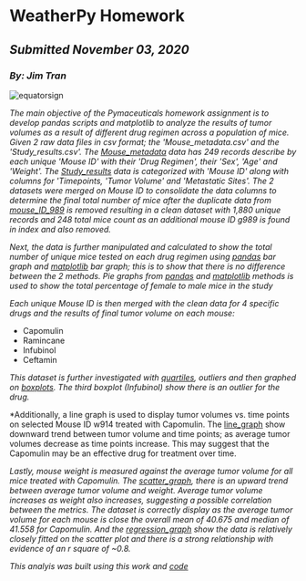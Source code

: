 # WeatherPy Homework
## _Submitted November 03, 2020_
### _By: Jim Tran_

![equatorsign](/..Images/equatorsign.png)

*The main objective of the Pymaceuticals homework assignment is to develop pandas scripts and matplotlib to analyze the results of tumor volumes as a result of different drug regimen across a population of mice. Given 2 raw data files in csv format; the 'Mouse_metadata.csv' and the 'Study_results.csv'.  The [Mouse_metadata](Images/MouseMetadata.png) data has 249 records describe by each unique 'Mouse ID' with their 'Drug Regimen', their 'Sex', 'Age' and 'Weight'. The [Study_results](Images/StudyResults.png) data is categorized with 'Mouse ID' along with columns for 'Timepoints, 'Tumor Volume' and 'Metastatic Sites'.  The 2 datasets were merged on Mouse ID to consolidate the data columns to determine the final total number of mice after the duplicate data from [mouse_ID_989](Images/DuplicatedMouseData.png) is removed resulting in a clean dataset with 1,880 unique records and 248 total mice count as an additional mouse ID g989 is found in index and also removed.*

*Next, the data is further manipulated and calculated to show the total number of unique mice tested on each drug regimen using [pandas](Images/PandasBarGraph.png) bar graph and [matplotlib](Images/MatplotlibBarGraph.png) bar graph; this is to show that there is no difference between the 2 methods.  Pie graphs from [pandas](Images/PandasPieGraph.png) and [matplotlib](Images/MatplotlibPieGraph.png) methods is used to show the total percentage of female to male mice in the study*

*Each unique Mouse ID is then merged with the clean data for 4 specific drugs and the results of final tumor volume on each mouse:* 
  * Capomulin
  * Ramincane
  * Infubinol
  * Ceftamin
  
*This dataset is further investigated with [quartiles](Images/Quartiles.png), outliers and then graphed on [boxplots](Images/Boxplots.png).  The third boxplot (Infubinol) show there is an outlier for the drug.*

*Additionally, a line graph is used to display tumor volumes vs. time points on selected Mouse ID w914 treated with Capomulin.  The [line_graph](Images/Lineplot.png) show downward trend between tumor volume and time points; as average tumor volumes decrease as time points increase.  This may suggest that the Capomulin may be an effective drug for treatment over time. 

*Lastly, mouse weight is measured against the average tumor volume for all mice treated with Capomulin.  The [scatter_graph](Images/ScatterPlot.png), there is an upward trend between average tumor volume and weight. Average tumor volume increases as weight also increases, suggesting a possible correlation between the metrics. The dataset is correctly display as the average tumor volume for each mouse is close the overall mean of 40.675 and median of 41.558 for Capomulin. And the [regression_graph](Images/ScatterWithRegression.png) show the data is relatively closely fitted on the scatter plot and there is a strong relationship with evidence of an r square of ~0.8.*

*This analyis was built using this work and [code](https://github.com/JimKTran/UofT-BCS-Matplotlib-Challenge/blob/master/pymaceuticals_starter.ipynb)*
